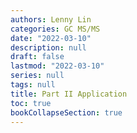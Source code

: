 ```yaml
---
authors: Lenny Lin
categories: GC MS/MS
date: "2022-03-10"
description: null
draft: false
lastmod: "2022-03-10"
series: null
tags: null
title: Part II Application
toc: true
bookCollapseSection: true
---
```




<!--more-->


